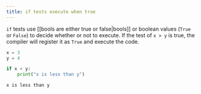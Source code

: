 ```yaml
---
title: if tests execute when true
---
```


`if` tests use [[bools are either true or false|bools]] or boolean values (`True` or `False`) to decide whether or not to execute. If the test of `x > y` is true, the compiler will register it as `True` and execute the code.

```python
x = 3
y = 4

if x < y:
	print("x is less than y")
```

`x is less than y`
